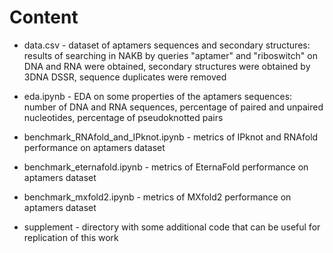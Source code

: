 # Content
- data.csv - dataset of aptamers sequences and secondary structures: results of searching in NAKB by queries "aptamer" and "riboswitch" on DNA and RNA were obtained, secondary structures were obtained by 3DNA DSSR, sequence duplicates were removed

- eda.ipynb - EDA on some properties of the aptamers sequences: number of DNA and RNA sequences, percentage of paired and unpaired nucleotides, percentage of pseudoknotted pairs

- benchmark_RNAfold_and_IPknot.ipynb - metrics of IPknot and RNAfold performance on aptamers dataset

- benchmark_eternafold.ipynb - metrics of EternaFold performance on aptamers dataset

- benchmark_mxfold2.ipynb - metrics of MXfold2 performance on aptamers dataset

- supplement - directory with some additional code that can be useful for replication of this work
